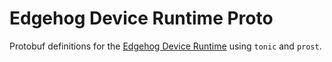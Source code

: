 <!--
Copyright 2025 SECO Mind Srl

SPDX-License-Identifier: Apache-2.0
-->

# Edgehog Device Runtime Proto

Protobuf definitions for the
[Edgehog Device Runtime](https://github.com/edgehog-device-manager/edgehog-device-runtime) using
`tonic` and `prost`.

